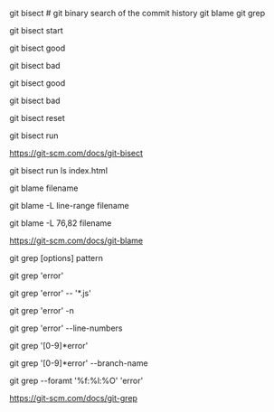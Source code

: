 git bisect # git binary search of the commit history
git blame
git grep


git bisect start

git bisect good <good-commit>

git bisect bad <bad-commit>


git bisect good

git bisect bad

git bisect reset

git bisect run


https://git-scm.com/docs/git-bisect


git bisect run ls index.html


git blame filename

git blame -L line-range filename

git blame -L 76,82 filename

https://git-scm.com/docs/git-blame

git grep [options] pattern


git grep 'error'

git grep 'error'  -- '*.js'

git grep 'error'  -n

git grep 'error'  --line-numbers

git grep '[0-9]*error'  

git grep '[0-9]*error'   --branch-name

git grep --foramt '%f:%l:%O'  'error'

https://git-scm.com/docs/git-grep

















